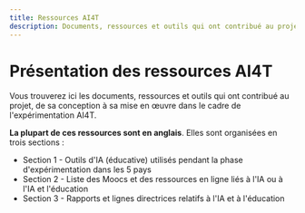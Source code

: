 ```yaml
---
title: Ressources AI4T
description: Documents, ressources et outils qui ont contribué au projet
---
```

# Présentation des ressources AI4T
Vous trouverez ici les documents, ressources et outils qui ont contribué au projet, de sa conception à sa mise en œuvre dans le cadre de l'expérimentation AI4T.

**La plupart de ces ressources sont en anglais**. Elles sont organisées en trois sections :

- Section 1 - Outils d'IA (éducative) utilisés pendant la phase d'expérimentation dans les 5 pays  
- Section 2 - Liste des Moocs et des ressources en ligne liés à l'IA ou à l'IA et l'éducation  
- Section 3 - Rapports et lignes directrices relatifs à l'IA et à l'éducation
